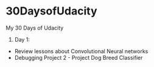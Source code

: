 # 30DaysofUdacity
My 30 Days of Udacity 

1. Day 1: 
- Review lessons about Convolutional Neural networks 
- Debugging Project 2 - Project Dog Breed Classifier

